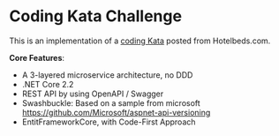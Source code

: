 
# Coding Kata Challenge

This is an implementation of a [coding Kata](https://github.com/Carnect/checkout/ "Github from Carnect") posted from Hotelbeds.com.

**Core Features**:
* A 3-layered microservice architecture, no DDD
* .NET Core 2.2
* REST API by using OpenAPI / Swagger
* Swashbuckle: Based on a sample from microsoft https://github.com/Microsoft/aspnet-api-versioning
* EntitFrameworkCore, with Code-First Approach
